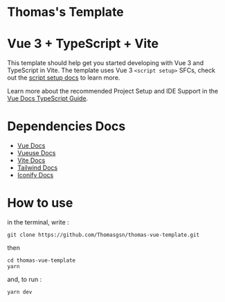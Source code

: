 Thomas's Template
======================

# Vue 3 + TypeScript + Vite

This template should help get you started developing with Vue 3 and TypeScript in Vite. The template uses Vue 3 `<script setup>` SFCs, check out the [script setup docs](https://v3.vuejs.org/api/sfc-script-setup.html#sfc-script-setup) to learn more.

Learn more about the recommended Project Setup and IDE Support in the [Vue Docs TypeScript Guide](https://vuejs.org/guide/typescript/overview.html#project-setup).

# Dependencies Docs

- [Vue Docs](https://vuejs.org/guide/introduction)
- [Vueuse Docs](https://vueuse.org/guide/)
- [Vite Docs](https://vitejs.dev/guide/)
- [Tailwind Docs](https://tailwindcss.com/docs/installation)
- [Iconify Docs](https://icon-sets.iconify.design/)

# How to use

in the terminal, write :

```
git clone https://github.com/Thomasgsn/thomas-vue-template.git
```

then

```
cd thomas-vue-template
yarn
```

and, to run :

```
yarn dev
```